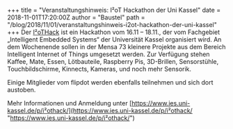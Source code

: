 +++
title = "Veranstaltungshinweis: I²oT Hackathon der Uni Kassel"
date = 2018-11-01T17:20:00Z
author = "Baustel"
path = "/blog/2018/11/01/veranstaltungshinweis-i2ot-hackathon-der-uni-kassel"
+++
Der
[I²oTHack](https://www.ies.uni-kassel.de/p/i%C2%B2othack/ "I²oTHack")
ist ein Hackathon vom 16.11 – 18.11., der vom Fachgebiet „Intelligent
Embedded Systems“ der Universität Kassel organisiert wird. An dem
Wochenende sollen in der Mensa 73 kleinere Projekte aus dem Bereich
Intelligent Internet of Things umgesetzt werden. Zur Verfügung stehen
Kaffee, Mate, Essen, Lötbauteile, Raspberry Pis, 3D-Brillen,
Sensorstühle, Touchbildschirme, Kinnects, Kameras, und noch mehr
Sensorik.

Einige Mitglieder vom flipdot werden ebenfalls teilnehmen und sich dort
austoben.

Mehr Informationen und Anmeldung unter
[https://www.ies.uni-kassel.de/p/i²othack/](https://www.ies.uni-kassel.de/p/i²othack/ "https://www.ies.uni-kassel.de/p/i²othack/")
